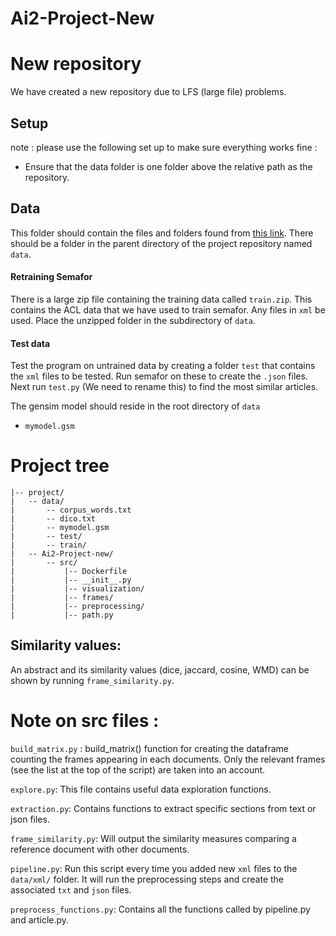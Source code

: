 # Ai2-Project-New
New repository
=================
We have created a new repository due to LFS (large file) problems.

## Setup

note : please use the following set up to make sure everything works fine :
- Ensure that the data folder is one folder above the relative path as the repository.

## Data

This folder should contain the files and folders found from [this link](https://drive.google.com/drive/folders/1c2yp5YUgS-OlUb5p7xIDLPlMMOVLsbIX).
There should be a folder in the parent directory of the project repository named `data`.
#### Retraining Semafor
There is a large zip file containing the training data called `train.zip`. This contains the ACL data that we have used to train semafor. Any files in `xml` be used.  Place the unzipped folder in the subdirectory of `data`.

#### Test data
Test the program on untrained data by creating a folder `test` that contains the `xml` files to be tested. Run semafor on these to create the `.json` files. Next run `test.py` (We need to rename this) to find the most similar articles.    

The gensim model should reside in the root directory of `data`
- `mymodel.gsm`

# Project tree
```
|-- project/
|   -- data/
|       -- corpus_words.txt
|       -- dico.txt
|       -- mymodel.gsm
|       -- test/
|       -- train/
|   -- Ai2-Project-new/
|       -- src/
|           |-- Dockerfile
|           |-- __init__.py
|           |-- visualization/
|           |-- frames/
|           |-- preprocessing/
|           |-- path.py
```

## Similarity values:
An abstract and its similarity values (dice, jaccard, cosine, WMD) can be shown by running `frame_similarity.py`.

# Note on src files :

`build_matrix.py` :
build_matrix() function for creating the dataframe counting the frames appearing in each documents. Only the relevant frames (see the list at the top of the script) are taken into an account.

`explore.py`:
This file contains useful data exploration functions.

`extraction.py`:
Contains functions to extract specific sections from text or json files.

`frame_similarity.py`:
Will output the similarity measures comparing a reference document with other documents.

`pipeline.py`:
Run this script every time you added new `xml` files to the `data/xml/` folder. It will run the preprocessing steps and create the associated `txt` and `json` files.

`preprocess_functions.py`:
Contains all the functions called by pipeline.py and article.py.
